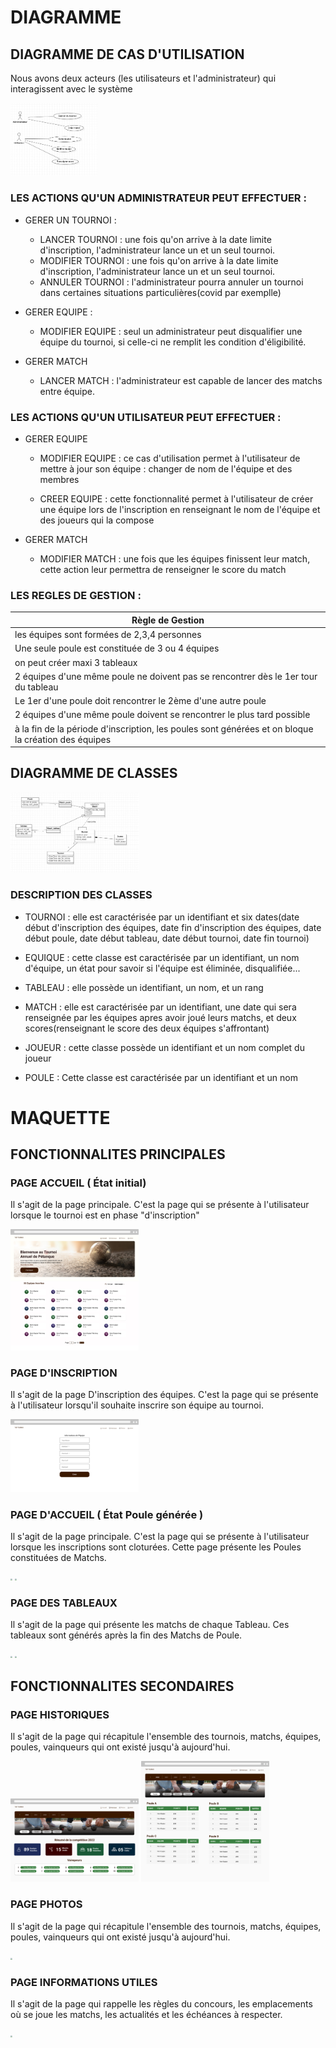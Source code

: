 # DIAGRAMME

## DIAGRAMME DE CAS D'UTILISATION

Nous avons deux acteurs (les utilisateurs et l'administrateur) qui interagissent avec le système

<img src="pictures/diagramme_de_cas_dutilisation.jpg" style="zoom:20%;" />

### LES ACTIONS QU'UN ADMINISTRATEUR PEUT EFFECTUER :
- GERER UN TOURNOI :
    - LANCER TOURNOI : une fois qu'on arrive à la date limite d'inscription, l'administrateur lance un et un seul tournoi.
    - MODIFIER TOURNOI : une fois qu'on arrive à la date limite d'inscription, l'administrateur lance un et un seul tournoi.
    - ANNULER TOURNOI : l'administrateur pourra annuler un tournoi dans certaines situations particulières(covid par exemplle)

-  GERER EQUIPE :
    -  MODIFIER EQUIPE : seul un administrateur peut disqualifier une équipe du tournoi, si celle-ci ne remplit les condition  d'éligibilité.

- GERER MATCH
    - LANCER MATCH : l'administrateur est capable de lancer des matchs entre équipe.


### LES ACTIONS QU'UN UTILISATEUR PEUT  EFFECTUER :


- GERER EQUIPE
    - MODIFIER EQUIPE : ce cas d'utilisation permet à l'utilisateur de mettre à jour son équipe : changer de nom de l'équipe et des membres

    - CREER EQUIPE : cette fonctionnalité permet à l'utilisateur de créer une équipe lors de  l'inscription en renseignant le nom 
de l'équipe et des joueurs qui la compose


- GERER MATCH
    - MODIFIER MATCH  : une fois que les équipes finissent leur match, cette action leur permettra de renseigner le  score du match

### LES REGLES DE GESTION :

| Règle de Gestion                                             |
| ------------------------------------------------------------ |
| les équipes sont formées de 2,3,4 personnes                  |
| Une seule poule est constituée de 3 ou 4 équipes             |
| on peut créer maxi 3 tableaux                                |
| 2 équipes d'une même poule ne doivent pas se rencontrer dès le 1er tour du tableau |
| Le 1er d'une poule doit rencontrer le 2ème d'une autre poule |
| 2 équipes d'une même poule doivent se rencontrer le plus tard possible |
| à la fin de la période d'inscription, les poules sont générées et on bloque la création des équipes |

## DIAGRAMME DE CLASSES

<img src="pictures/diagramme_de_classes.jpg" style="zoom:20%;" />

### DESCRIPTION DES  CLASSES

- TOURNOI : elle est caractérisée par un identifiant et six dates(date début d'inscription des équipes, date fin d'inscription des équipes, date début poule, date début tableau, date début tournoi, date fin tournoi)

- EQUIQUE : cette classe est caractérisée par un identifiant, un nom d'équipe, un état pour savoir si l'équipe est éliminée, disqualifiée...

- TABLEAU : elle possède un identifiant, un nom, et un rang

- MATCH : elle est caractérisée par un identifiant, une date qui sera renseignée par les équipes apres avoir  joué leurs matchs, et deux scores(renseignant le score des deux équipes s'affrontant)

- JOUEUR : cette classe possède un identifiant et un nom complet du  joueur

- POULE : Cette classe est caractérisée par un identifiant et un nom




# MAQUETTE

## FONCTIONNALITES PRINCIPALES

### PAGE ACCUEIL ( État initial)
Il s'agit de la page principale. C'est la page qui se présente à l'utilisateur lorsque le tournoi est en phase "d'inscription"

<img src="pictures/groupe1_tournoi_de_petanque_1.jpg" style="zoom:20%;" />

### PAGE D'INSCRIPTION
Il s'agit de la page D'inscription des équipes. C'est la page qui se présente à l'utilisateur lorsqu'il souhaite inscrire son équipe au tournoi.

<img src="pictures/groupe1_tournoi_de_petanque_2.jpg" style="zoom:20%;" />

### PAGE D'ACCUEIL ( État Poule générée )
Il s'agit de la page principale. C'est la page qui se présente à l'utilisateur lorsque les inscriptions sont cloturées. Cette page présente les Poules constituées de Matchs.

<img src="pictures/groupe1_tournoi_de_petanque_8.jpg" style="zoom:20%;" />

<img src="pictures/groupe1_tournoi_de_petanque_7.jpg" style="zoom:20%;" />

### PAGE DES  TABLEAUX 
Il s'agit de la page qui présente les matchs de chaque Tableau. Ces tableaux sont générés après la fin des Matchs de Poule.

<img src="pictures/groupe1_tournoi_de_petanque_6.jpg" style="zoom:20%;" />

<img src="pictures/groupe1_tournoi_de_petanque_5.jpg" style="zoom:20%;" />

## FONCTIONNALITES SECONDAIRES

### PAGE HISTORIQUES
Il s'agit de la page qui récapitule l'ensemble des tournois, matchs, équipes, poules, vainqueurs qui ont existé jusqu'à aujourd'hui.

<img src="pictures/groupe1_tournoi_de_petanque_3.jpg" style="zoom:20%;" />

<img src="pictures/groupe1_tournoi_de_petanque_4.jpg" style="zoom:20%;" />


### PAGE PHOTOS
Il s'agit de la page qui récapitule l'ensemble des tournois, matchs, équipes, poules, vainqueurs qui ont existé jusqu'à aujourd'hui.

<img src="pictures/groupe1_tournoi_de_petanque_9.jpg" style="zoom:20%;" />

### PAGE INFORMATIONS UTILES
Il s'agit de la page qui rappelle les règles du concours, les emplacements où se joue les matchs, les actualités et les échéances à respecter.

<img src="pictures/groupe1_tournoi_de_petanque_10.jpg" style="zoom:20%;" />
